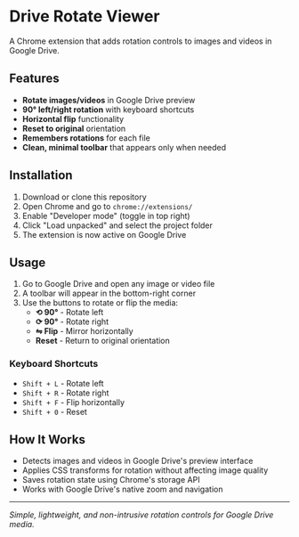 # Drive Rotate Viewer

A Chrome extension that adds rotation controls to images and videos in Google Drive.

## Features

- **Rotate images/videos** in Google Drive preview
- **90° left/right rotation** with keyboard shortcuts
- **Horizontal flip** functionality
- **Reset to original** orientation
- **Remembers rotations** for each file
- **Clean, minimal toolbar** that appears only when needed

## Installation

1. Download or clone this repository
2. Open Chrome and go to `chrome://extensions/`
3. Enable "Developer mode" (toggle in top right)
4. Click "Load unpacked" and select the project folder
5. The extension is now active on Google Drive

## Usage

1. Go to Google Drive and open any image or video file
2. A toolbar will appear in the bottom-right corner
3. Use the buttons to rotate or flip the media:
   - **⟲ 90°** - Rotate left
   - **⟳ 90°** - Rotate right  
   - **⇋ Flip** - Mirror horizontally
   - **Reset** - Return to original orientation

### Keyboard Shortcuts

- `Shift + L` - Rotate left
- `Shift + R` - Rotate right
- `Shift + F` - Flip horizontally
- `Shift + 0` - Reset

## How It Works

- Detects images and videos in Google Drive's preview interface
- Applies CSS transforms for rotation without affecting image quality
- Saves rotation state using Chrome's storage API
- Works with Google Drive's native zoom and navigation

---

*Simple, lightweight, and non-intrusive rotation controls for Google Drive media.*
